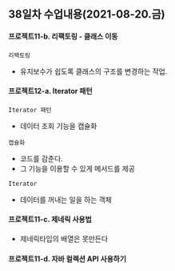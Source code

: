 ## 38일차 수업내용(2021-08-20.금)

#### 프로젝트11-b. 리팩토링 - 클래스 이동

` 리팩토링 `

- 유지보수가 쉽도록 클래스의 구조를 변경하는 작업.



#### 프로젝트12-a.  Iterator 패턴

` Iterator 패턴 `

- 데이터 조회 기능을 캡슐화

` 캡슐화 `

- 코드를 감춘다.
- 그 기능을 이용할 수 있게 메서드를 제공

` Iterator `

- 데이터를 꺼내는 일을 하는 객체



#### 프로젝트11-c. 제네릭 사용법

- 제네릭타입의 배열은 못만든다



#### 프로젝트11-d. 자바 컬렉션 API 사용하기

